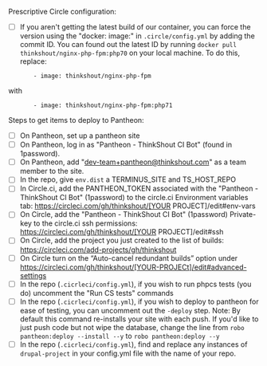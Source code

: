 Prescriptive Circle configuration:
- [ ] If you aren't getting the latest build of our container, you can force the version using the "docker: image:" in `.circle/config.yml` by adding the commit ID. You can found out the latest ID by running `docker pull thinkshout/nginx-php-fpm:php70` on your local machine. To do this, replace:

`       - image: thinkshout/nginx-php-fpm`

with

`       - image: thinkshout/nginx-php-fpm:php71`


Steps to get items to deploy to Pantheon:
- [ ] On Pantheon, set up a pantheon site
- [ ] On Pantheon, log in as "Pantheon - ThinkShout CI Bot" (found in 1password).
- [ ] On Pantheon, add "dev-team+pantheon@thinkshout.com" as a team member to the site.
- [ ] In the repo, give `env.dist` a TERMINUS_SITE and TS_HOST_REPO
- [ ] In Circle.ci, add the PANTHEON_TOKEN associated with the "Pantheon - ThinkShout CI Bot" (1password) to the circle.ci Environment variables tab: https://circleci.com/gh/thinkshout/[YOUR PROJECT]/edit#env-vars 
- [ ] On Circle, add the "Pantheon - ThinkShout CI Bot" (1password) Private-key to the circle.ci ssh permissions: https://circleci.com/gh/thinkshout/[YOUR PROJECT]/edit#ssh
- [ ] On Circle, add the project you just created to the list of builds: https://circleci.com/add-projects/gh/thinkshout
- [ ] On Circle turn on the “Auto-cancel redundant builds” option under https://circleci.com/gh/thinkshout/[YOUR-PROJECt]/edit#advanced-settings 
- [ ] In the repo (`.cicrleci/config.yml`), if you wish to run phpcs tests (you do) uncomment the "Run CS tests" commands
- [ ] In the repo (`.cicrleci/config.yml`), if you wish to deploy to pantheon for ease of testing, you can uncomment out the `-deploy` step. Note: By default this command re-installs your site with each push. If you'd like to just push code but not wipe the database, change the line from `robo pantheon:deploy --install --y` to `robo pantheon:deploy --y`
- [ ] In the repo (`.cicrleci/config.yml`), find and replace any instances of `drupal-project` in your config.yml file with the name of your repo.

